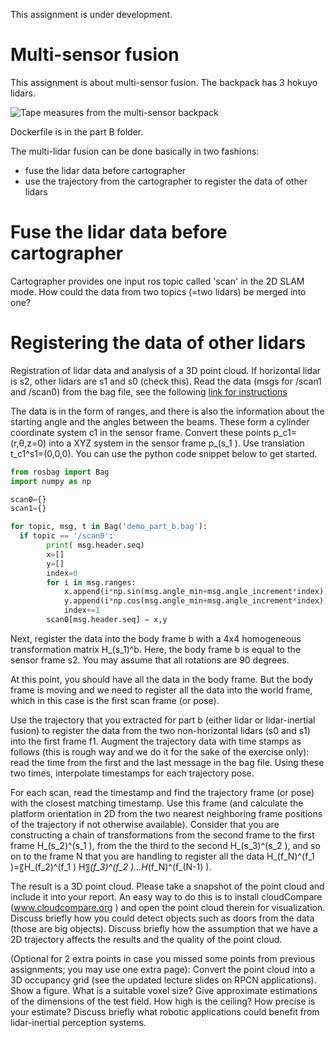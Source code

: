 
This assignment is under development.

# Multi-sensor fusion
This assignment is about multi-sensor fusion. The backpack has 3 hokuyo lidars.

![Tape measures from the multi-sensor backpack](https://github.com/vlehtola/slam-course/blob/main/hokuyo%20backpack.jpg "Multi-sensor backpack")

Dockerfile is in the part B folder.

The multi-lidar fusion can be done basically in two fashions:
- fuse the lidar data before cartographer
- use the trajectory from the cartographer to register the data of other lidars

# Fuse the lidar data before cartographer

Cartographer provides one input ros topic called 'scan' in the 2D SLAM mode. How could the data from two topics (=two lidars) be merged into one?

# Registering the data of other lidars

Registration of lidar data and analysis of a 3D point cloud. If horizontal lidar is s2, other lidars are s1 and s0 (check this). 
Read the data (msgs for /scan1 and /scan0) from the bag file, see the following 
[link for instructions](http://wiki.ros.org/rosbag/Tutorials/reading%20msgs%20from%20a%20bag%20file)

The data is in the form of ranges, and there is also the information about the starting angle and the angles between the beams. These form a cylinder coordinate system c1 in the sensor frame. Convert these points p_c1=(r,θ,z=0) into a XYZ system in the sensor frame p_(s_1 ). Use translation t_c1^s1=(0,0,0). You can use the python code snippet below to get started.

```python
from rosbag import Bag
import numpy as np

scan0={}
scan1={}

for topic, msg, t in Bag('demo_part_b.bag'):
  if topic == '/scan0':
        print( msg.header.seq)
        x=[]
        y=[]
        index=0 
        for i in msg.ranges:
            x.append(i*np.sin(msg.angle_min+msg.angle_increment*index))
            y.append(i*np.cos(msg.angle_min+msg.angle_increment*index))
            index+=1
        scan0[msg.header.seq] = x,y
```

Next, register the data into the body frame b with a 4x4 homogeneous transformation matrix H_(s_1)^b. Here, the body frame b is equal to the sensor frame s2. You may assume that all rotations are 90 degrees.

At this point, you should have all the data in the body frame. But the body frame is moving and we need to register all the data into the world frame, which in this case is the first scan frame (or pose). 

Use the trajectory that you extracted for part b (either lidar or lidar-inertial fusion) to register the data from the two non-horizontal lidars (s0 and s1) into the first frame f1. Augment the trajectory data with time stamps as follows (this is rough way and we do it for the sake of the exercise only): read the time from the first and the last message in the bag file. Using these two times, interpolate timestamps for each trajectory pose.

For each scan, read the timestamp and find the trajectory frame (or pose) with the closest matching timestamp. Use this frame (and calculate the platform orientation in 2D from the two nearest neighboring frame positions of the trajectory if not otherwise available).
Consider that you are constructing a chain of transformations from the second frame to the first frame H_(s_2)^(s_1 ), from the the third to the second H_(s_3)^(s_2 ), and so on to the frame N that you are handling to register all the data
H_(f_N)^(f_1 )=〖H_(f_2)^(f_1 ) H〗_(f_3)^(f_2 )…H_(f_N)^(f_(N-1) ).

The result is a 3D point cloud. Please take a snapshot of the point cloud and include it into your report. An easy way to do this is to install cloudCompare (www.cloudcompare.org ) and open the point cloud therein for visualization. Discuss briefly how you could detect objects such as doors from the data (those are big objects). Discuss briefly how the assumption that we have a 2D trajectory affects the results and the quality of the point cloud.

(Optional for 2 extra points in case you missed some points from previous assignments; you may use one extra page): Convert the point cloud into a 3D occupancy grid (see the updated lecture slides on RPCN applications). Show a figure. What is a suitable voxel size? Give approximate estimations of the dimensions of the test field. How high is the ceiling? How precise is your estimate? Discuss briefly what robotic applications could benefit from lidar-inertial perception systems.

